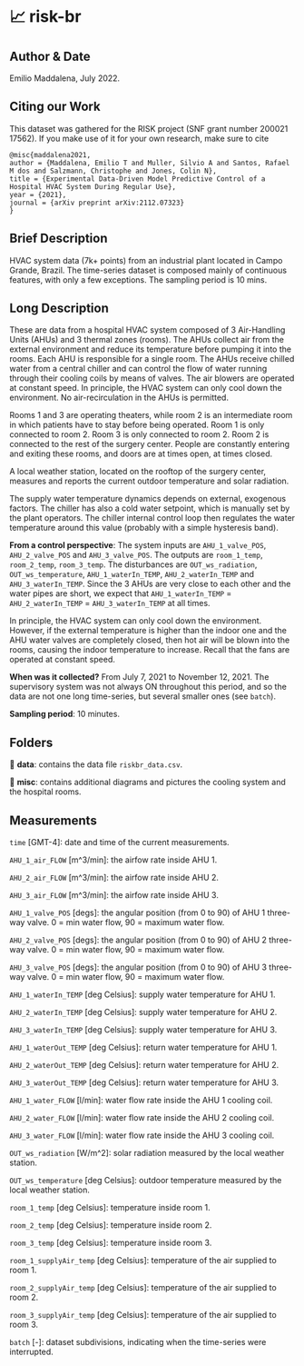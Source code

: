 # :chart_with_upwards_trend: risk-br

## Author & Date 

Emilio Maddalena, July 2022.

## Citing our Work

This dataset was gathered for the RISK project (SNF grant number 200021 17562). If you make use of it for your own research, make sure to cite

```
@misc{maddalena2021,
author = {Maddalena, Emilio T and Muller, Silvio A and Santos, Rafael M dos and Salzmann, Christophe and Jones, Colin N},
title = {Experimental Data-Driven Model Predictive Control of a Hospital HVAC System During Regular Use},
year = {2021},
journal = {arXiv preprint arXiv:2112.07323}
}
```

## Brief Description 

HVAC system data (7k+ points) from an industrial plant located in Campo Grande, Brazil. The time-series dataset is composed mainly of continuous features, with only a few exceptions. The sampling period is 10 mins.

## Long Description 

These are data from a hospital HVAC system composed of 3 Air-Handling Units (AHUs) and 3 thermal zones (rooms). The AHUs collect air from the external environment and reduce its temperature before pumping it into the rooms. Each AHU is responsible for a single room. The AHUs receive chilled water from a central chiller and can control the flow of water running through their cooling coils by means of valves. The air blowers are operated at constant speed. In principle, the HVAC system can only cool down the environment. No air-recirculation in the AHUs is permitted.

Rooms 1 and 3 are operating theaters, while room 2 is an intermediate room in which patients have to stay before being operated. Room 1 is only connected to room 2. Room 3 is only connected to room 2. Room 2 is connected to the rest of the surgery center. People are constantly entering and exiting these rooms, and doors are at times open, at times closed. 

A local weather station, located on the rooftop of the surgery center, measures and reports the current outdoor temperature and solar radiation.

The supply water temperature dynamics depends on external, exogenous factors. The chiller has also a cold water setpoint, which is manually set by the plant operators. The chiller internal control loop then regulates the water temperature around this value (probably with a simple hysteresis band).

**From a control perspective**: The system inputs are ``AHU_1_valve_POS``, ``AHU_2_valve_POS`` and ``AHU_3_valve_POS``. The outputs are ``room_1_temp``, ``room_2_temp``, ``room_3_temp``. The disturbances are ``OUT_ws_radiation``, ``OUT_ws_temperature``, ``AHU_1_waterIn_TEMP``, ``AHU_2_waterIn_TEMP`` and ``AHU_3_waterIn_TEMP``. Since the 3 AHUs are very close to each other and the water pipes are short, we expect that ``AHU_1_waterIn_TEMP`` = ``AHU_2_waterIn_TEMP`` = ``AHU_3_waterIn_TEMP`` at all times.

In principle, the HVAC system can only cool down the environment. However, if the external temperature is higher than the indoor one and the AHU water valves are completely closed, then hot air will be blown into the rooms, causing the indoor temperature to increase. Recall that the fans are operated at constant speed.

**When was it collected?** From July 7, 2021 to November 12, 2021. The supervisory system was not always ON throughout this period, and so the data are not one long time-series, but several smaller ones (see ``batch``).

**Sampling period**: 10 minutes.

## Folders

:file_folder: **data**: contains the data file ``riskbr_data.csv``.

:file_folder: **misc**: contains additional diagrams and pictures the cooling system and the hospital rooms.

## Measurements

``time`` \[GMT-4\]: date and time of the current measurements.

``AHU_1_air_FLOW`` \[m^3/min\]: the airfow rate inside AHU 1.

``AHU_2_air_FLOW`` \[m^3/min\]: the airfow rate inside AHU 2.

``AHU_3_air_FLOW`` \[m^3/min\]: the airfow rate inside AHU 3.

``AHU_1_valve_POS`` \[degs\]: the angular position (from 0 to 90) of AHU 1 three-way valve. 0 = min water flow, 90 = maximum water flow.

``AHU_2_valve_POS`` \[degs\]: the angular position (from 0 to 90) of AHU 2 three-way valve. 0 = min water flow, 90 = maximum water flow.

``AHU_3_valve_POS`` \[degs\]: the angular position (from 0 to 90) of AHU 3 three-way valve. 0 = min water flow, 90 = maximum water flow.

``AHU_1_waterIn_TEMP`` \[deg Celsius\]: supply water temperature for AHU 1.

``AHU_2_waterIn_TEMP`` \[deg Celsius\]: supply water temperature for AHU 2.

``AHU_3_waterIn_TEMP`` \[deg Celsius\]: supply water temperature for AHU 3.

``AHU_1_waterOut_TEMP`` \[deg Celsius\]: return water temperature for AHU 1.

``AHU_2_waterOut_TEMP`` \[deg Celsius\]: return water temperature for AHU 2.

``AHU_3_waterOut_TEMP`` \[deg Celsius\]: return water temperature for AHU 3.

``AHU_1_water_FLOW`` \[l/min\]: water flow rate inside the AHU 1 cooling coil.

``AHU_2_water_FLOW`` \[l/min\]: water flow rate inside the AHU 2 cooling coil.

``AHU_3_water_FLOW`` \[l/min\]: water flow rate inside the AHU 3 cooling coil.

``OUT_ws_radiation`` \[W/m^2\]: solar radiation measured by the local weather station.

``OUT_ws_temperature`` \[deg Celsius\]: outdoor temperature measured by the local weather station.

``room_1_temp`` \[deg Celsius\]: temperature inside room 1.

``room_2_temp`` \[deg Celsius\]: temperature inside room 2.

``room_3_temp`` \[deg Celsius\]: temperature inside room 3.

``room_1_supplyAir_temp`` \[deg Celsius\]: temperature of the air supplied to room 1.

``room_2_supplyAir_temp`` \[deg Celsius\]: temperature of the air supplied to room 2.

``room_3_supplyAir_temp`` \[deg Celsius\]: temperature of the air supplied to room 3.

``batch`` \[-\]: dataset subdivisions, indicating when the time-series were interrupted.
















